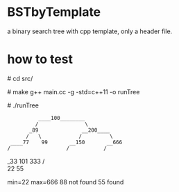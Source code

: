 # BSTbyTemplate
a binary search tree with cpp template, only a header file.

# how to test
\# cd src/

\# make
g++ main.cc -g -std=c++11 -o runTree

\# ./runTree

              ____100________
             /               \
           _89              __200____
          /   \            /         \
     ____77    99       __150       __666
    /                  /           /
  _33                 101         333
 /   \
22    55

min=22
max=666
88 not found
55 found

